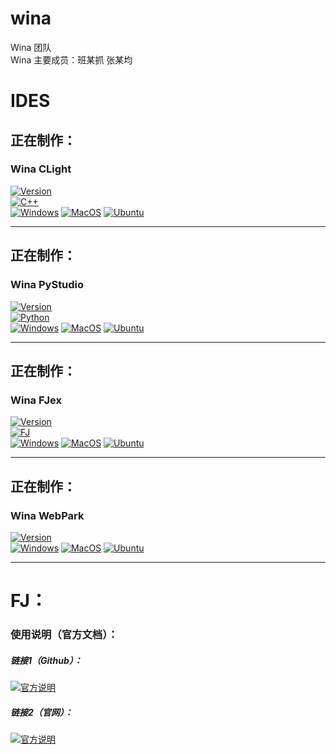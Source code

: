 # wina  
Wina 团队  
Wina 主要成员：班某抓 张某均  

# IDES
## 正在制作：  
### Wina CLight  
[![Version](https://img.shields.io/badge/Version-0.0.1%2D-alpha-yellow)](https://)  
[![C++](https://img.shields.io/badge/C%2B%2B-2011%2B-blue)](https://isocpp.org)  
[![Windows](https://img.shields.io/badge/Windows-8%2B-skyblue)](https://www.microsoft.com)
[![MacOS](https://img.shields.io/badge/MacOS-10.10%2B-black)](https://www.apple.com)
[![Ubuntu](https://img.shields.io/badge/Ubuntu-all-black)](https://ubuntu.com)  

---

## 正在制作：  
### Wina PyStudio
[![Version](https://img.shields.io/badge/Version-0.0.1%2D-alpha-yellow)](https://)  
[![Python](https://img.shields.io/badge/python-3.7%2B-yellow)](https://isocpp.org)  
[![Windows](https://img.shields.io/badge/Windows-8%2B-skyblue)](https://www.microsoft.com)
[![MacOS](https://img.shields.io/badge/MacOS-10.10%2B-black)](https://www.apple.com)
[![Ubuntu](https://img.shields.io/badge/Ubuntu-all-black)](https://ubuntu.com)  

---

## 正在制作：  
### Wina FJex
[![Version](https://img.shields.io/badge/Version-0.0.1%2D-alpha-yellow)](https://)  
[![FJ](https://img.shields.io/badge/fj-1.0%2B-yellow)](https://isocpp.org)  
[![Windows](https://img.shields.io/badge/Windows-8%2B-skyblue)](https://www.microsoft.com)
[![MacOS](https://img.shields.io/badge/MacOS-10.10%2B-black)](https://www.apple.com)
[![Ubuntu](https://img.shields.io/badge/Ubuntu-all-black)](https://ubuntu.com)  

---

## 正在制作：
### Wina WebPark
[![Version](https://img.shields.io/badge/Version-0.0.1%2D-alpha-yellow)](https://)   
[![Windows](https://img.shields.io/badge/Windows-8%2B-skyblue)](https://www.microsoft.com)
[![MacOS](https://img.shields.io/badge/MacOS-10.10%2B-black)](https://www.apple.com)
[![Ubuntu](https://img.shields.io/badge/Ubuntu-all-black)](https://ubuntu.com)  

---

# FJ：
### 使用说明（官方文档）：
##### 链接1（Github）：
[![官方说明](https://img.shields.io/badge/FJ-Use-purple)](https://github.com/CoconutShoe114/FJ/tree/main/FJ-DOCS/Use)
##### 链接2（官网）：
[![官方说明](https://img.shields.io/badge/FJ-Use-purple)](https://)
